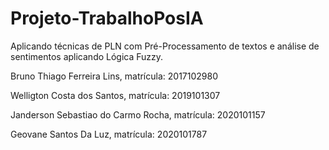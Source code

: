 # Projeto-TrabalhoPosIA
Aplicando técnicas de PLN com Pré-Processamento de textos e análise de sentimentos aplicando Lógica Fuzzy.

Bruno Thiago Ferreira Lins, matrícula: 2017102980

Welligton Costa dos Santos, matrícula: 2019101307

Janderson Sebastiao do Carmo Rocha, matrícula: 2020101157

Geovane Santos Da Luz, matrícula: 2020101787

